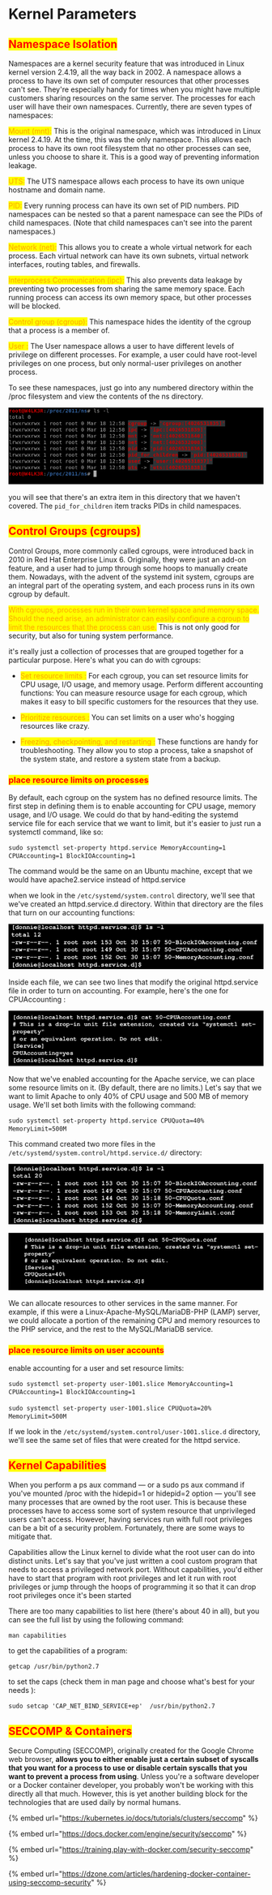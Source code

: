 # Kernel Parameters

## <mark style="color:red;">Namespace Isolation</mark>

Namespaces are a kernel security feature that was introduced in Linux kernel version 2.4.19, all the way back in 2002. A namespace allows a process to have its own set of computer resources that other processes can't see. They're especially handy for times when you might have multiple customers sharing resources on the same server. The processes for each user will have their own namespaces. Currently, there are seven types of namespaces:

<mark style="color:orange;">Mount (mnt):</mark> This is the original namespace, which was introduced in Linux kernel 2.4.19. At the time, this was the only namespace. This allows each process to have its own root filesystem that no other processes can see, unless you choose to share it. This is a good way of preventing information leakage.

<mark style="color:orange;">UTS:</mark> The UTS namespace allows each process to have its own unique hostname and domain name.

<mark style="color:orange;">PID:</mark> Every running process can have its own set of PID numbers. PID namespaces can be nested so that a parent namespace can see the PIDs of child namespaces. (Note that child namespaces can't see into the parent namespaces.)

<mark style="color:orange;">Network (net):</mark> This allows you to create a whole virtual network for each process. Each virtual network can have its own subnets, virtual network interfaces, routing tables, and firewalls.

<mark style="color:orange;">Interprocess Communication (ipc):</mark> This also prevents data leakage by preventing two processes from sharing the same memory space. Each running process can access its own memory space, but other processes will be blocked.

<mark style="color:orange;">Control group (cgroup):</mark> This namespace hides the identity of the cgroup that a process is a member of.

<mark style="color:orange;">User :</mark> The User namespace allows a user to have different levels of privilege on different processes. For example, a user could have root-level privileges on one process, but only normal-user privileges on another process.

To see these namespaces, just go into any numbered directory within the /proc filesystem and view the contents of the ns directory.

![](<../../../.gitbook/assets/image (279).png>)

you will see that there's an extra item in this directory that we haven't covered. The `pid_for_children` item tracks PIDs in child namespaces.

## <mark style="color:red;">Control Groups (cgroups)</mark>

Control Groups, more commonly called cgroups, were introduced back in 2010 in Red Hat Enterprise Linux 6. Originally, they were just an add-on feature, and a user had to jump through some hoops to manually create them. Nowadays, with the advent of the systemd init system, cgroups are an integral part of the operating system, and each process runs in its own cgroup by default.

<mark style="color:orange;">With cgroups, processes run in their own kernel space and memory space. Should the need arise, an administrator can easily configure a cgroup to limit the resources that the process can use.</mark> This is not only good for security, but also for tuning system performance.

it's really just a collection of processes that are grouped together for a particular purpose. Here's what you can do with cgroups:

*   <mark style="color:orange;">Set resource limits :</mark> For each cgroup, you can set resource limits for CPU usage, I/O usage, and memory usage. Perform different accounting functions: You can measure resource usage for each cgroup, which makes it easy to bill specific customers for the resources that they use.


*   <mark style="color:orange;">Prioritize resources :</mark> You can set limits on a user who's hogging resources like crazy.


* <mark style="color:orange;">Freezing, checkpointing, and restarting :</mark> These functions are handy for troubleshooting. They allow you to stop a process, take a snapshot of the system state, and restore a system state from a backup.

### <mark style="color:red;">place resource limits on processes</mark>

By default, each cgroup on the system has no defined resource limits. The first step in defining them is to enable accounting for CPU usage, memory usage, and I/O usage. We could do that by hand-editing the systemd service file for each service that we want to limit, but it's easier to just run a systemctl command, like so:

```
sudo systemctl set-property httpd.service MemoryAccounting=1
CPUAccounting=1 BlockIOAccounting=1
```

The command would be the same on an Ubuntu machine, except that we would have apache2.service instead of httpd.service

when we look in the `/etc/systemd/system.control` directory, we'll see that we've created an httpd.service.d directory. Within that directory are the files that turn on our accounting functions:

![](<../../../.gitbook/assets/image (300).png>)

Inside each file, we can see two lines that modify the original httpd.service file in order to turn on accounting. For example, here's the one for CPUAccounting :&#x20;

![](<../../../.gitbook/assets/image (272).png>)

Now that we've enabled accounting for the Apache service, we can place some resource limits on it. (By default, there are no limits.) Let's say that we want to limit Apache to only 40% of CPU usage and 500 MB of memory usage. We'll set both limits with the following command:

```
sudo systemctl set-property httpd.service CPUQuota=40% MemoryLimit=500M
```

This command created two more files in the `/etc/systemd/system.control/httpd.service.d/` directory:

![](<../../../.gitbook/assets/image (290).png>)

![](<../../../.gitbook/assets/image (294) (1).png>)

We can allocate resources to other services in the same manner. For example, if this were a Linux-Apache-MySQL/MariaDB-PHP (LAMP) server, we could allocate a portion of the remaining CPU and memory resources to the PHP service, and the rest to the MySQL/MariaDB service.

### <mark style="color:red;">place resource limits on user accounts</mark>

enable accounting for a user and set resource limits:

```
sudo systemctl set-property user-1001.slice MemoryAccounting=1 CPUAccounting=1 BlockIOAccounting=1

sudo systemctl set-property user-1001.slice CPUQuota=20% MemoryLimit=500M
```

If we look in the `/etc/systemd/system.control/user-1001.slice.d` directory, we'll see the same set of files that were created for the httpd service.

## <mark style="color:red;">Kernel Capabilities</mark>

When you perform a ps aux command — or a sudo ps aux command if you've mounted /proc with the hidepid=1 or hidepid=2 option — you'll see many processes that are owned by the root user. This is because these processes have to access some sort of system resource that unprivileged users can't access. However, having services run with full root privileges can be a bit of a security problem. Fortunately, there are some ways to mitigate that.

Capabilities allow the Linux kernel to divide what the root user can do into distinct units. Let's say that you've just written a cool custom program that needs to access a privileged network port. Without capabilities, you'd either have to start that program with root privileges and let it run with root privileges or jump through the hoops of programming it so that it can drop root privileges once it's been started

There are too many capabilities to list here (there's about 40 in all), but you can see the full list by using the following command:

```
man capabilities
```

to get the capabilities of a program:

```
getcap /usr/bin/python2.7
```

to set the caps (check them in man page and choose what's best for your needs ):

```
sudo setcap 'CAP_NET_BIND_SERVICE+ep'  /usr/bin/python2.7
```

## <mark style="color:red;">SECCOMP & Containers</mark>

Secure Computing (SECCOMP), originally created for the Google Chrome web browser, **allows you to either enable just a certain subset of syscalls that you want for a process to use or disable certain syscalls that you want to prevent a process from using**. Unless you're a software developer or a Docker container developer, you probably won't be working with this directly all that much. However, this is yet another building block for the technologies that are used daily by normal humans.

{% embed url="https://kubernetes.io/docs/tutorials/clusters/seccomp" %}

{% embed url="https://docs.docker.com/engine/security/seccomp" %}

{% embed url="https://training.play-with-docker.com/security-seccomp" %}

{% embed url="https://dzone.com/articles/hardening-docker-container-using-seccomp-security" %}

